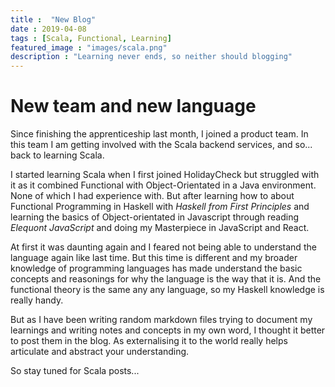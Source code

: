 ```yaml
---
title :  "New Blog"
date : 2019-04-08
tags : [Scala, Functional, Learning]
featured_image : "images/scala.png"
description : "Learning never ends, so neither should blogging"
---
```


# New team and new language

Since finishing the apprenticeship last month, I joined a product team. In this team I am getting involved with the Scala backend services, and so... back to learning Scala.

I started learning Scala when I first joined HolidayCheck but struggled with it as it combined Functional with Object-Orientated in a Java environment. None of which I had experience with. But after learning how to about Functional Programming in Haskell with *Haskell from First Principles* and learning the basics of Object-orientated in Javascript through reading *Elequont JavaScript* and doing my Masterpiece in JavaScript and React.

At first it was daunting again and I feared not being able to understand the language again like last time. But this time is different and my broader knowledge of programming languages has made understand the basic concepts and reasonings for why the language is the way that it is. And the functional theory is the same any any language, so my Haskell knowledge is really handy.

But as I have been writing random markdown files trying to document my learnings and writing notes and concepts in my own word, I thought it better to post them in the blog. As externalising it to the world really helps articulate and abstract your understanding.

So stay tuned for Scala posts...